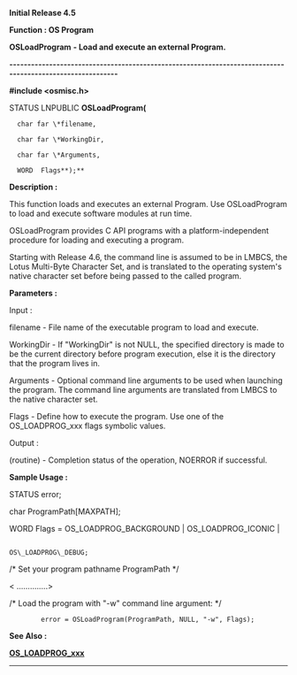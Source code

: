




<!--
 /\* Font Definitions \*/
 @font-face
 {font-family:Helv;
 panose-1:2 11 6 4 2 2 2 3 2 4;}
@font-face
 {font-family:"Cambria Math";
 panose-1:2 4 5 3 5 4 6 3 2 4;}
 /\* Style Definitions \*/
 p.MsoNormal, li.MsoNormal, div.MsoNormal
 {margin-top:0cm;
 margin-right:0cm;
 margin-bottom:8.0pt;
 margin-left:0cm;
 line-height:107%;
 font-size:11.0pt;
 font-family:"Calibri",sans-serif;}
.MsoChpDefault
 {font-size:11.0pt;}
.MsoPapDefault
 {margin-bottom:8.0pt;
 line-height:107%;}
 /\* Page Definitions \*/
 @page WordSection1
 {size:612.0pt 792.0pt;
 margin:72.0pt 72.0pt 72.0pt 72.0pt;}
div.WordSection1
 {page:WordSection1;}
-->




**Initial Release 4.5**



**Function : OS Program**



**OSLoadProgram** **- Load and
execute an external Program.**


**----------------------------------------------------------------------------------------------------------**



**#include <osmisc.h>**



STATUS
LNPUBLIC **OSLoadProgram(**  

      char far \*filename,  

      char far \*WorkingDir,  

      char far \*Arguments,  

      WORD  Flags**);**



**Description :**




This
function loads and executes an external Program. Use OSLoadProgram to load and
execute software modules at run time.   

  

OSLoadProgram provides C API programs with a platform-independent procedure for
loading and executing a program.


 


Starting
with Release 4.6, the command line is assumed to be in LMBCS, the Lotus
Multi-Byte Character Set, and is translated to the operating system's native
character set before being passed to the called program.


 


 


**Parameters :**



Input :  

filename  -  File name of the executable program to load and execute.  

  

WorkingDir  -  If "WorkingDir" is not NULL, the specified directory
is made to be the current directory before program execution, else it is the
directory that the program lives in.  

  

Arguments  -  Optional command line arguments to be used when launching the
program.  The command line arguments are translated from LMBCS to the native
character set.  

  

Flags  -  Define how to execute the program. Use one of the OS\_LOADPROG\_xxx
flags symbolic values.  

  




Output :  

(routine)  -  Completion status of the operation, NOERROR if successful.  

  

  




 **Sample Usage :**



STATUS           error;  

char     ProgramPath[MAXPATH];  

WORD Flags = OS\_LOADPROG\_BACKGROUND | OS\_LOADPROG\_ICONIC |  

                                                            OS\_LOADPROG\_DEBUG;


 


/\*
Set your program  pathname  ProgramPath \*/


           
< ..............>


 


/\*
Load the program  with "-w" command line argument: \*/


  

            error = OSLoadProgram(ProgramPath, NULL, "-w", Flags);


 


 **See Also :**


**[OS\_LOADPROG\_xxx](OS_LOADPROG_xxx.md)**



----------------------------------------------------------------------------------------------------------


 





